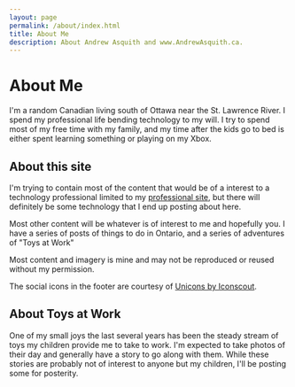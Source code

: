 ```yaml
---
layout: page
permalink: /about/index.html
title: About Me
description: About Andrew Asquith and www.AndrewAsquith.ca.
---
```


# About Me

I'm a random Canadian living south of Ottawa near the St. Lawrence River. I spend my professional life bending technology to my will. I try to spend most of my free time with my family, and my time after the kids go to bed is either spent learning something or playing on my Xbox.

## About this site


I'm trying to contain most of the content that would be of a interest to a technology professional limited to my [professional site](https://www.andrewasquith.com), but there will definitely be some technology that I end up posting about here. 

Most other content will be whatever is of interest to me and hopefully you. I have a series of posts of things to do in Ontario, and a series of adventures of "Toys at Work"

Most content and imagery is mine and may not be reproduced or reused without my permission. 

The social icons in the footer are courtesy of [Unicons by Iconscout](https://iconscout.com/unicons).

## About Toys at Work

One of my small joys the last several years has been the steady stream of toys my children provide me to take to work. I'm expected to take photos of their day and generally have a story to go along with them. While these stories are probably not of interest to anyone but my children, I'll be posting some for posterity.